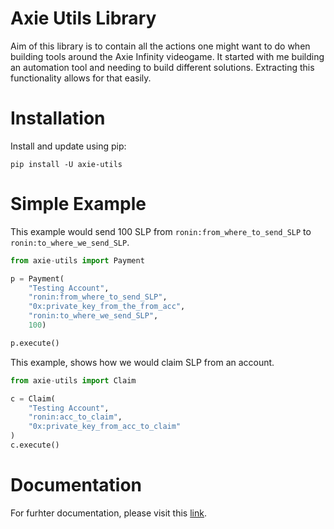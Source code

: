# Axie Utils Library

Aim of this library is to contain all the actions one might want to do when building tools around the Axie Infinity videogame. It started with me building an automation tool and needing to build different solutions. Extracting this functionality allows for that easily.


# Installation

Install and update using pip:

```
pip install -U axie-utils
```

# Simple Example

This example would send 100 SLP from `ronin:from_where_to_send_SLP` to `ronin:to_where_we_send_SLP`.

``` python
from axie-utils import Payment

p = Payment(
    "Testing Account",
    "ronin:from_where_to_send_SLP",
    "0x:private_key_from_the_from_acc",
    "ronin:to_where_we_send_SLP",
    100)

p.execute()
```

This example, shows how we would claim SLP from an account.

``` python
from axie-utils import Claim

c = Claim(
    "Testing Account",
    "ronin:acc_to_claim",
    "0x:private_key_from_acc_to_claim"
)
c.execute()

```

# Documentation

For furhter documentation, please visit this [link](https://ferranmarin.github.io/axie-utils-lib/).
